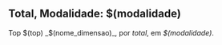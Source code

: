 ## Total, Modalidade: $(modalidade)

Top $(top) _$(nome_dimensao)_, por _total_, em _$(modalidade)_.
